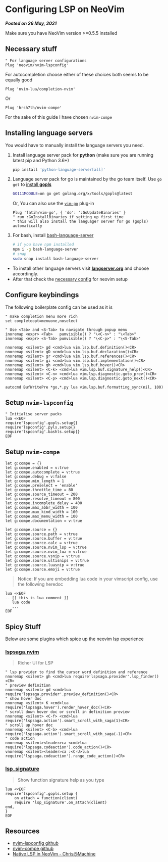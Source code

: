 # Configuring LSP on NeoVim
**_Posted on 26 May, 2021_** 

Make sure you have NeoVim version >=0.5.5 installed

## Necessary stuff

```vim
" For language server configurations
Plug 'neovim/nvim-lspconfig'
```

For autocompletion choose either of these choices both seems to be equally good

```vim
Plug 'nvim-lua/completion-nvim'
```
Or

```vim
Plug 'hrsh7th/nvim-compe'
```

For the sake of this guide I have chosen `nvim-compe`

## Installing language servers

You would have to manually install the language servers you need.

1. Install language server pack for **python** (make sure you are running latest pip and Python 3.6+)
   ```bash
   pip install 'python-language-server[all]'
   ```

2. Language server pack for go is maintained by the go team itself. Use `go get` to [install **gopls**](https://github.com/golang/tools/blob/master/gopls/README.md#installation)
   ```bash
   GO111MODULE=on go get golang.org/x/tools/gopls@latest
   ```

   Or, You can also use the [`vim-go`](https://github.com/fatih/vim-go) plug-in
   ```vim
   Plug 'fatih/vim-go', { 'do': ':GoUpdateBinaries' }
   " run :GoInstallBinaries if setting up first time
   " this will also install the languager server for go (gopls) automatically
   ```

3. For bash, install [bash-language-server](https://github.com/bash-lsp/bash-language-server)
   ```bash
   # if you have npm installed
   npm i -g bash-language-server
   # snap
   sudo snap install bash-language-server
   ```

- To install other language servers visit [**langserver.org**](https://langserver.org/) and choose accordingly.
- After that check the [necessary config](https://github.com/neovim/nvim-lspconfig/blob/master/CONFIG.md) for neovim setup

## Configure keybindings

The following boilerplate config can be used as it is

```vim
" make completion menu more rich
set completeopt=menuone,noselect

" Use <Tab> and <S-Tab> to navigate through popup menu
inoremap <expr> <Tab>   pumvisible() ? "\<C-n>" : "\<Tab>"
inoremap <expr> <S-Tab> pumvisible() ? "\<C-p>" : "\<S-Tab>"

nnoremap <silent> gd <cmd>lua vim.lsp.buf.definition()<CR>
nnoremap <silent> gD <cmd>lua vim.lsp.buf.declaration()<CR>
nnoremap <silent> gr <cmd>lua vim.lsp.buf.references()<CR>
nnoremap <silent> gi <cmd>lua vim.lsp.buf.implementation()<CR>
nnoremap <silent> gh <cmd>lua vim.lsp.buf.hover()<CR>
nnoremap <silent> <C-k> <cmd>lua vim.lsp.buf.signature_help()<CR>
nnoremap <silent> <C-n> <cmd>lua vim.lsp.diagnostic.goto_prev()<CR>
nnoremap <silent> <C-p> <cmd>lua vim.lsp.diagnostic.goto_next()<CR>

autocmd BufWritePre *go,*.py lua vim.lsp.buf.formatting_sync(nil, 100)
```

## Setup `nvim-lspconfig`

```vim
" Initialise server packs
lua <<EOF
require'lspconfig'.gopls.setup{}
require'lspconfig'.pyls.setup{}
require'lspconfig'.bashls.setup{}
EOF
```

## Setup `nvim-compe`

```vim
let g:compe = {}
let g:compe.enabled = v:true
let g:compe.autocomplete = v:true
let g:compe.debug = v:false
let g:compe.min_length = 1
let g:compe.preselect = 'enable'
let g:compe.throttle_time = 80
let g:compe.source_timeout = 200
let g:compe.resolve_timeout = 800
let g:compe.incomplete_delay = 400
let g:compe.max_abbr_width = 100
let g:compe.max_kind_width = 100
let g:compe.max_menu_width = 100
let g:compe.documentation = v:true

let g:compe.source = {}
let g:compe.source.path = v:true
let g:compe.source.buffer = v:true
let g:compe.source.calc = v:true
let g:compe.source.nvim_lsp = v:true
let g:compe.source.nvim_lua = v:true
let g:compe.source.vsnip = v:true
let g:compe.source.ultisnips = v:true
let g:compe.source.luasnip = v:true
let g:compe.source.emoji = v:true

```

> Notice: If you are embedding lua code in your vimscript config, use the following heredoc

```
lua <<EOF
-- [[ this is lua comment ]]
   lua code
   ...
EOF
```

## Spicy Stuff

Below are some plugins which spice up the neovim lsp experience

### [lspsaga.nvim](https://github.com/glepnir/lspsaga.nvim)

> Richer UI for LSP

```vim
" lsp provider to find the cursor word definition and reference
nnoremap <silent> gh <cmd>lua require'lspsaga.provider'.lsp_finder()<CR>
" preview definition
nnoremap <silent> gd <cmd>lua require'lspsaga.provider'.preview_definition()<CR>
" show hover doc
nnoremap <silent> K <cmd>lua require('lspsaga.hover').render_hover_doc()<CR>
" scroll down hover doc or scroll in definition preview
nnoremap <silent> <C-f> <cmd>lua require('lspsaga.action').smart_scroll_with_saga(1)<CR>
" scroll up hover doc
nnoremap <silent> <C-b> <cmd>lua require('lspsaga.action').smart_scroll_with_saga(-1)<CR>
" code action
nnoremap <silent><leader>ca <cmd>lua require('lspsaga.codeaction').code_action()<CR>
vnoremap <silent><leader>ca :<C-U>lua require('lspsaga.codeaction').range_code_action()<CR>
```

### [lsp_signature](https://github.com/ray-x/lsp_signature.nvim)

> Show function signature help as you type

```vim
lua <<EOF
require'lspconfig'.gopls.setup {
    on_attach = function(client)
    require 'lsp_signature'.on_attach(client)
end,
}
EOF
```

## Resources
- [nvim-lspconfig github](https://github.com/neovim/nvim-lspconfig)
- [nvim-compe github](https://github.com/hrsh7th/nvim-compe)
- [Native LSP in NeoVim - Chris@Machine](https://www.chrisatmachine.com/Neovim/27-native-lsp/)
